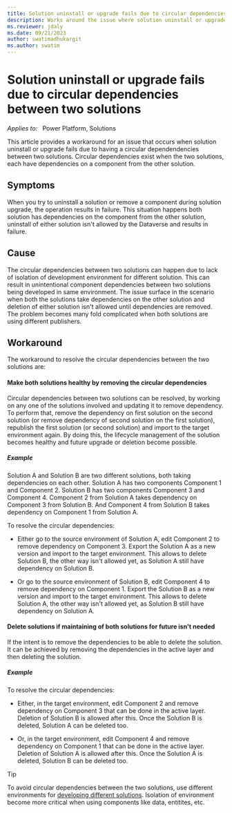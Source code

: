 ```yaml
---
title: Solution uninstall or upgrade fails due to circular dependencies between two solutions.
description: Works around the issue where solution uninstall or upgrade fails due to having a circular dependendencies between two solutions.
ms.reviewer: jdaly
ms.date: 09/21/2023
author: swatimadhukargit
ms.author: swatim
---
```

# Solution uninstall or upgrade fails due to circular dependencies between two solutions

_Applies to:_ &nbsp; Power Platform, Solutions

This article provides a workaround for an issue that occurs when solution uninstall or upgrade fails due to having a circular dependendencies between two solutions. Circular dependencies exist when the two solutions, each have dependencies on a component from the other solution.

## Symptoms

When you try to uninstall a solution or remove a component during solution upgrade, the operation results in failure. This situation happens both solution has dependencies on the component from the other solution, uninstall of either solution isn't allowed by the Dataverse and results in failure.

## Cause

The circular dependencies between two solutions can happen due to lack of isolation of development environment for different solution. This can result in unintentional component dependencies between two solutions being developed in same environment. The issue surface in the scenario when both the solutions take dependencies on the other solution and deletion of either solution isn't allowed until dependencies are removed. The problem becomes many fold complicated when both solutions are using different publishers.

## Workaround

The workaround to resolve the circular dependencies between the two solutions are:

#### Make both solutions healthy by removing the circular dependencies

Circular dependencies between two solutions can be resolved, by working on any one of the solutions involved and updating it to remove dependency. To perform that, remove the dependency on first solution on the second solution (or remove dependency of second solution on the first solution), republish the first solution (or second solution) and import to the target environment again. By doing this, the lifecycle management of the solution becomes healthy and future upgrade or deletion become possible.

##### Example

Solution A and Solution B are two different solutions, both taking dependencies on each other.
Solution A has two components Component 1 and Component 2. Solution B has two components Component 3 and Component 4.
Component 2 from Solution A takes dependency on Component 3 from Solution B. And Component 4 from Solution B takes dependency on Component 1 from Solution A.

To resolve the circular dependencies:

- Either go to the source environment of Solution A, edit Component 2 to remove dependency on Component 3. Export the Solution A as a new version and import to the target environment. This allows to delete Solution B, the other way isn't allowed yet, as Solution A still have dependency on Solution B.

- Or go to the source environment of Solution B, edit Component 4 to remove dependency on Component 1. Export the Solution B as a new version and import to the target environment. This allows to delete Solution A, the other way isn't allowed yet, as Solution B still have dependency on Solution A.

#### Delete solutions if maintaining of both solutions for future isn't needed

If the intent is to remove the dependencies to be able to delete the solution. It can be achieved by removing the dependencies in the active layer and then deleting the solution.

##### Example

To resolve the circular dependencies:

- Either, in the target environment, edit Component 2 and remove dependency on Component 3 that can be done in the active layer. Deletion of Solution B is allowed after this. Once the Solution B is deleted, Solution A can be deleted too.

- Or, in the target environment, edit Component 4 and remove dependency on Component 1 that can be done in the active layer. Deletion of Solution A is allowed after this. Once the Solution A is deleted, Solution B can be deleted too.

>[!TIP]
>To avoid circular dependencies between the two solutions, use different environments for [developing different solutions](/power-platform/alm/organize-solutions#multiple-solution-layering-and-dependencies). Isolation of environment become more critical when using components like data, entitites, etc.
